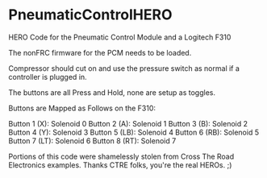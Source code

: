 # PneumaticControlHERO
HERO Code for the Pneumatic Control Module and a Logitech F310

The nonFRC firmware for the PCM needs to be loaded.

Compressor should cut on and use the pressure switch as normal if a controller is plugged in.

The buttons are all Press and Hold, none are setup as toggles.

Buttons are Mapped as Follows on the F310:

Button 1 (X): Solenoid 0
Button 2 (A): Solenoid 1
Button 3 (B): Solenoid 2
Button 4 (Y): Solenoid 3
Button 5 (LB): Solenoid 4
Button 6 (RB): Solenoid 5
Button 7 (LT): Solenoid 6
Button 8 (RT): Solenoid 7

Portions of this code were shamelessly stolen from Cross The Road Electronics examples.  Thanks CTRE folks, you're the real HEROs. ;)
